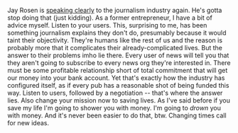 Jay Rosen is <a href="https://pressthink.org/2020/04/a-current-list-of-my-top-problems-in-pressthink-april-2020/">speaking clearly</a> to the journalism industry again. He's gotta stop doing that (just kidding). As a former entrepreneur, I have a bit of advice myself. Listen to your users. This, surprising to me, has been something journalism explains they don't do, presumably because it would taint their objectivity. They're humans like the rest of us and the reason is probably more that it complicates their already-complicated lives. But the answer to their problems imho lie there. Every user of news will tell you that they aren't going to subscribe to every news org they're interested in. There must be some profitable relationship short of total commitment that will get our money into your bank account. Yet that's exactly how the industry has configured itself, as if every pub has a reasonable shot of being funded this way. Listen to users, followed by a negotiation -- that's where the answer lies. Also change your mission now to saving lives. As I've said before if you save my life I'm going to shower you with money. I'm going to <i>drown</i> you with money. And it's never been easier to do that, btw. Changing times call for new ideas. 
